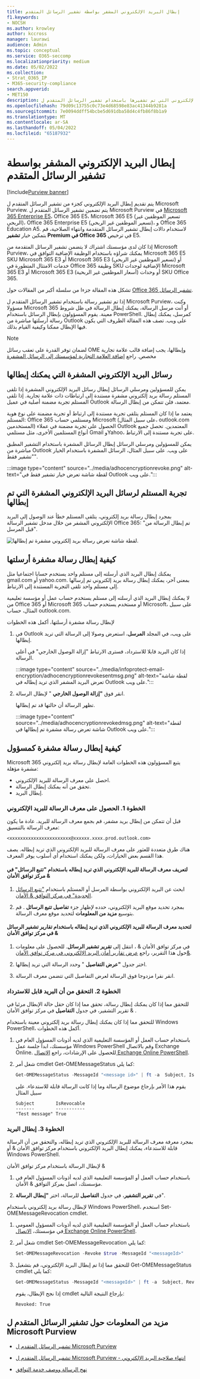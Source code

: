 ```yaml
---
title: إبطال البريد الإلكتروني المشفر بواسطة تشفير الرسائل المتقدم
f1.keywords:
- NOCSH
ms.author: krowley
author: kccross
manager: laurawi
audience: Admin
ms.topic: conceptual
ms.service: O365-seccomp
ms.localizationpriority: medium
ms.date: 05/02/2022
ms.collection:
- Strat_O365_IP
- M365-security-compliance
search.appverid:
- MET150
description: بصفتك مسؤولا ومرسل رسائل، يمكنك إبطال بعض رسائل البريد الإلكتروني التي تم تشفيرها باستخدام تشفير الرسائل المتقدم ل Microsoft Purview.
ms.openlocfilehash: 79d09c13755c0c73e4d68598e83ac41344b9281a
ms.sourcegitcommit: 7e0094ddff54bcbe5d691dba58d4c4fb86f8b1a9
ms.translationtype: MT
ms.contentlocale: ar-SA
ms.lasthandoff: 05/04/2022
ms.locfileid: "65187932"
---
```

# <a name="revoke-email-encrypted-by-advanced-message-encryption"></a>إبطال البريد الإلكتروني المشفر بواسطة تشفير الرسائل المتقدم

[!include[Purview banner](../includes/purview-rebrand-banner.md)]

يتم تقديم إبطال البريد الإلكتروني كجزء من تشفير الرسائل المتقدم ل Microsoft Purview. يتم تضمين تشفير الرسائل المتقدم ل Microsoft Purview في [Microsoft 365 Enterprise E5](https://www.microsoft.com/microsoft-365/enterprise/home)، Office 365 E5، Microsoft 365 E5 (تسعير الموظفين غير الربحي)، Office 365 Enterprise E5 (تسعير الموظفين غير الربحي)، و Office 365 Education A5. لاستخدام دالات إبطال تشفير الرسائل المتقدمة وانتهاء الصلاحية، قم بتمكين خيار **تشفير Premium في Office 365** في ترخيص E5.

إذا كان لدى مؤسستك اشتراك لا يتضمن تشفير الرسائل المتقدمة من Microsoft Purview، يمكنك شراؤه باستخدام الوظيفة الإضافية التوافق في Microsoft 365 E5 SKU Microsoft 365 E3 أو Microsoft 365 E3 (تسعير الموظفين غير الربحي) أو خدمات الامتثال المتطورة في Office 365 وظيفة SKU الإضافية لوحدات Microsoft 365 E3 أو Microsoft 365 E3 (أسعار الموظفين غير الربحية) أو وحدات SKU Office 365.

تشكل هذه المقالة جزءا من سلسلة أكبر من المقالات حول [Office 365 تشفير الرسائل](ome.md).

إذا تم تشفير رسالة باستخدام تشفير الرسائل المتقدم ل Microsoft Purview، وكنت مسؤولا Microsoft 365 أو أنت مرسل الرسالة، يمكنك إبطال الرسالة في ظل شروط معينة. يقوم المسؤولون بإبطال الرسائل باستخدام PowerShell. كمرسل، يمكنك إبطال رسالة أرسلتها مباشرة من Outlook على ويب. تصف هذه المقالة الظروف التي يكون فيها الإبطال ممكنا وكيفية القيام بذلك.

> [!NOTE]
> لضمان توفر القدرة على تعقب رسائل OME وإبطالها، يجب إضافة قالب علامة تجارية مخصص. راجع [إضافة العلامة التجارية لمؤسستك إلى الرسائل المشفرة](add-your-organization-brand-to-encrypted-messages.md)
  
## <a name="encrypted-emails-that-you-can-revoke"></a>رسائل البريد الإلكتروني المشفرة التي يمكنك إبطالها

يمكن للمسؤولين ومرسلي الرسائل إبطال رسائل البريد الإلكتروني المشفرة إذا تلقى المستلم رسالة بريد إلكتروني مشفرة مستندة إلى ارتباطات ذات علامة تجارية. إذا تلقى المستلم تجربة مضمنة أصلية في عميل Outlook معتمد، فلن تتمكن من إبطال الرسالة.

يعتمد ما إذا كان المستلم يتلقى تجربة مستندة إلى ارتباط أو تجربة مضمنة على نوع هوية المستلم: Office 365 ومستلمي حساب Microsoft (على سبيل المثال، outlook.com المستخدمين) الحصول على تجربة مضمنة في عملاء Outlook المعتمدين. تحصل جميع أنواع المستلمين الأخرى، مثل مستلمي Gmail وYahoo، على تجربة مستندة إلى الارتباط.

يمكن للمسؤولين ومرسلي الرسائل إبطال الرسائل المشفرة باستخدام التشفير المطبق مباشرة من Outlook على ويب. على سبيل المثال، الرسائل المشفرة باستخدام الخيار "تشفير فقط".

:::image type="content" source="../media/adhocencryptionrevoke.png" alt-text="لقطة شاشة تعرض خيار تشفير فقط في Outlook على ويب.":::

## <a name="recipient-experience-for-revoked-encrypted-emails"></a>تجربة المستلم لرسائل البريد الإلكتروني المشفرة التي تم إبطالها

بمجرد إبطال رسالة بريد إلكتروني، يتلقى المستلم خطأ عند الوصول إلى البريد الإلكتروني المشفر من خلال مدخل تشفير الرسالة Office 365: "تم إبطال الرسالة من قبل المرسل".

![لقطة شاشة تعرض رسالة بريد إلكتروني مشفرة تم إبطالها.](../media/revoked-encrypted-email.png)

## <a name="how-to-revoke-an-encrypted-message-that-you-sent"></a>كيفية إبطال رسالة مشفرة أرسلتها

يمكنك إبطال البريد الذي أرسلته إلى مستلم واحد يستخدم حسابا اجتماعيا مثل gmail.com أو yahoo.com. بمعنى آخر، يمكنك إبطال رسالة بريد إلكتروني تم إرسالها إلى مستلم واحد تلقى التجربة المستندة إلى الارتباط.

لا يمكنك إبطال البريد الذي أرسلته إلى مستلم يستخدم حساب عمل أو مؤسسة تعليمية من Office 365 أو Microsoft 365 أو مستخدم يستخدم حساب Microsoft، على سبيل المثال، حساب outlook.com. 

لإبطال رسالة مشفرة أرسلتها، أكمل هذه الخطوات

1. في Outlook على ويب، في المجلد **المرسل**، استعرض وصولا إلى الرسالة التي تريد إبطالها.

   إذا كان البريد قابلا للاسترداد، فسترى الارتباط "إزالة الوصول الخارجي" في أعلى الرسالة.

    :::image type="content" source="../media/infoprotect-email-encryption/adhocencryptionrevokesentmsg.png" alt-text="لقطة شاشة تعرض البريد المشفر الذي تريد إبطاله في Outlook على ويب.":::

2. انقر فوق **"إزالة الوصول الخارجي** " لإبطال الرسالة.

   تظهر الرسالة أن حالتها قد تم إبطالها.

   :::image type="content" source="../media/adhocencryptionrevokedmsg.png" alt-text="لقطة شاشة تعرض رسالة مشفرة تم إبطالها في Outlook على ويب.":::

## <a name="how-to-revoke-an-encrypted-message-as-an-administrator"></a>كيفية إبطال رسالة مشفرة كمسؤول

Microsoft 365 يتبع المسؤولون هذه الخطوات العامة لإبطال رسالة بريد إلكتروني مشفرة مؤهلة:

- احصل على معرف الرسالة للبريد الإلكتروني.
- تحقق من أنه يمكنك إبطال الرسالة.
- إبطال البريد.

### <a name="step-1-obtain-the-message-id-of-the-email"></a>الخطوة 1. الحصول على معرف الرسالة للبريد الإلكتروني

قبل أن تتمكن من إبطال بريد مشفر، قم بجمع معرف الرسالة للبريد. عادة ما يكون معرف الرسالة بالتنسيق:

`<xxxxxxxxxxxxxxxxxxxxxxx@xxxxxx.xxxx.prod.outlook.com>`  

هناك طرق متعددة للعثور على معرف الرسالة للبريد الإلكتروني الذي تريد إبطاله. يصف هذا القسم بعض الخيارات، ولكن يمكنك استخدام أي أسلوب يوفر المعرف.

#### <a name="to-identify-the-message-id-of-the-email-you-want-to-revoke-by-using-message-trace-in-the-security-amp-compliance-center"></a>لتعريف معرف الرسالة للبريد الإلكتروني الذي تريد إبطاله باستخدام "تتبع الرسائل" في مركز توافق الأمان &amp;

1. ابحث عن البريد الإلكتروني بواسطة المرسل أو المستلم باستخدام ["تتبع الرسائل الجديدة" في مركز التوافق & الأمان](https://blogs.technet.microsoft.com/exchange/2018/05/02/new-message-trace-in-office-365-security-compliance-center/).

2. بمجرد تحديد موقع البريد الإلكتروني، حدده لإظهار جزء **تفاصيل تتبع الرسائل** . قم بتوسيع **مزيد من المعلومات** لتحديد موقع معرف الرسالة.

#### <a name="to-identify-the-message-id-of-the-email-you-want-to-revoke-by-using-message-encryption-reports-in-the-security-amp-compliance-center"></a>لتحديد معرف الرسالة للبريد الإلكتروني الذي تريد إبطاله باستخدام تقارير تشفير الرسائل في مركز توافق الأمان &amp;

1. في مركز توافق الأمان &amp; ، انتقل إلى **تقرير تشفير الرسائل**. للحصول على معلومات حول هذا التقرير، راجع [عرض تقارير أمان البريد الإلكتروني في مركز توافق الأمان&amp;](../security/office-365-security/view-email-security-reports.md).

2. اختر جدول **"عرض التفاصيل** " وحدد الرسالة التي تريد إبطالها.

3. انقر نقرا مزدوجا فوق الرسالة لعرض التفاصيل التي تتضمن معرف الرسالة.

### <a name="step-2-verify-that-the-mail-is-revocable"></a>الخطوة 2. التحقق من أن البريد قابل للاسترداد

للتحقق مما إذا كان يمكنك إبطال رسالة، تحقق مما إذا كان حقل حالة الإبطال مرئيا في تقرير التشفير، في جدول **التفاصيل** في مركز توافق الأمان &amp; .

للتحقق مما إذا كان يمكنك إبطال رسالة بريد إلكتروني معينة باستخدام Windows PowerShell، أكمل هذه الخطوات.

1. باستخدام حساب العمل أو المؤسسة التعليمية الذي لديه أذونات المسؤول العام في مؤسستك، ابدأ جلسة عمل Windows PowerShell وقم بالاتصال Exchange Online. للحصول على الإرشادات، راجع [الاتصال Exchange Online PowerShell](/powershell/exchange/connect-to-exchange-online-powershell).

2. شغل أمر cmdlet Get-OMEMessageStatus كما يلي:

     ```powershell
     Get-OMEMessageStatus -MessageId "<message id>" | ft -a  Subject, IsRevocable
     ```

   يقوم هذا الأمر بإرجاع موضوع الرسالة وما إذا كانت الرسالة قابلة للاستدعاء. على سبيل المثال

     ```console
     Subject        IsRevocable
     -------        -----------
     "Test message" True
     ```

### <a name="step-3-revoke-the-mail"></a>الخطوة 3. إبطال البريد

بمجرد معرفة معرف الرسالة للبريد الإلكتروني الذي تريد إبطاله، والتحقق من أن الرسالة قابلة للاستدعاء، يمكنك إبطال البريد الإلكتروني باستخدام مركز توافق الأمان &amp; أو Windows PowerShell.

لإبطال الرسالة باستخدام مركز توافق الأمان &amp;

1. باستخدام حساب العمل أو المؤسسة التعليمية الذي لديه أذونات المسؤول العام في مؤسستك، اتصل بمركز التوافق & الأمان.

2. في **تقرير التشفير**، في جدول **التفاصيل** للرسالة، اختر **"إبطال الرسالة**".

لإبطال رسالة بريد إلكتروني باستخدام Windows PowerShell، استخدم Set-OMEMessageRevocation cmdlet.

1. باستخدام حساب العمل أو المؤسسة التعليمية الذي لديه أذونات المسؤول العمومي في مؤسستك، [الاتصال Exchange Online PowerShell](/powershell/exchange/connect-to-exchange-online-powershell).

2. شغل أمر cmdlet Set-OMEMessageRevocation كما يلي:

    ```powershell
    Set-OMEMessageRevocation -Revoke $true -MessageId "<messageId>"
    ```

3. للتحقق مما إذا تم إبطال البريد الإلكتروني، قم بتشغيل Get-OMEMessageStatus cmdlet كما يلي:

    ```powershell
    Get-OMEMessageStatus -MessageId "<messageId>" | ft -a  Subject, Revoked
    ```

    إذا نجح الإبطال، يقوم cmdlet بإرجاع النتيجة التالية:  

     ```console
     Revoked: True
     ```

## <a name="more-information-about-microsoft-purview-advanced-message-encryption"></a>مزيد من المعلومات حول تشفير الرسائل المتقدم ل Microsoft Purview

- [تشفير الرسائل المتقدم ل Microsoft Purview](ome-advanced-message-encryption.md)

- [تشفير الرسائل المتقدم ل Microsoft Purview - انتهاء صلاحية البريد الإلكتروني](ome-advanced-expiration.md)

- [نهج الرسالة ووصف خدمة التوافق](/office365/servicedescriptions/exchange-online-service-description/message-policy-and-compliance)
